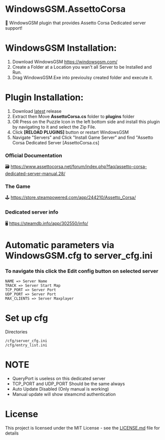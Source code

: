 # WindowsGSM.AssettoCorsa
🧩 WindowsGSM plugin that provides Assetto Corsa Dedicated server support!

# WindowsGSM Installation: 
1. Download  WindowsGSM https://windowsgsm.com/ 
2. Create a Folder at a Location you wan't all Server to be Installed and Run.
4. Drag WindowsGSM.Exe into previoulsy created folder and execute it.

# Plugin Installation:
1. Download [latest](https://github.com/ohmcodes/WindowsGSM.AssettoCorsa/releases/latest) release
2. Extract then Move **AssettoCorsa.cs** folder to **plugins** folder
3. OR Press on the Puzzle Icon in the left bottom side and install this plugin by navigating to it and select the Zip File.
4. Click **[RELOAD PLUGINS]** button or restart WindowsGSM
5. Navigate "Servers" and Click "Install Game Server" and find "Assetto Corsa Dedicated Server [AssettoCorsa.cs]

### Official Documentation
🗃️ https://www.assettocorsa.net/forum/index.php?faq/assetto-corsa-dedicated-server-manual.28/

### The Game
🕹️ https://store.steampowered.com/app/244210/Assetto_Corsa/

### Dedicated server info
🖥️ https://steamdb.info/app/302550/info/

# Automatic parameters via WindowsGSM.cfg to server_cfg.ini
### To navigate this click the Edit config button on selected server
```
NAME => Server Name
TRACK => Server Start Map
TCP_PORT => Server Port
UDP_PORT => Server Port
MAX_CLIENTS => Server Maxplayer
```

# Set up cfg
Directories
```
/cfg/server_cfg.ini
/cfg/entry_list.ini
```

# NOTE
- QueryPort is useless on this dedicated server
- TCP_PORT and UDP_PORT Should be the same always
- Auto Update Disabled (Only manual is working)
- Manual update will show steamcmd authentication

# License
This project is licensed under the MIT License - see the <a href="https://github.com/ohmcodes/WindowsGSM.AssettoCorsa/blob/main/LICENSE">LICENSE.md</a> file for details
